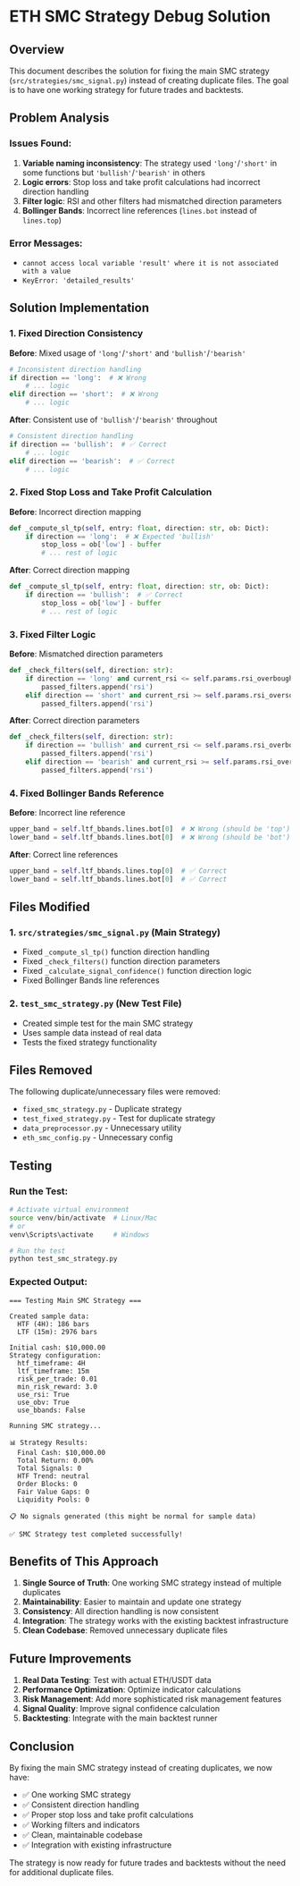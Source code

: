 # ETH SMC Strategy Debug Solution

## Overview

This document describes the solution for fixing the main SMC strategy (`src/strategies/smc_signal.py`) instead of creating duplicate files. The goal is to have one working strategy for future trades and backtests.

## Problem Analysis

### Issues Found:
1. **Variable naming inconsistency**: The strategy used `'long'`/`'short'` in some functions but `'bullish'`/`'bearish'` in others
2. **Logic errors**: Stop loss and take profit calculations had incorrect direction handling
3. **Filter logic**: RSI and other filters had mismatched direction parameters
4. **Bollinger Bands**: Incorrect line references (`lines.bot` instead of `lines.top`)

### Error Messages:
- `cannot access local variable 'result' where it is not associated with a value`
- `KeyError: 'detailed_results'`

## Solution Implementation

### 1. Fixed Direction Consistency

**Before**: Mixed usage of `'long'`/`'short'` and `'bullish'`/`'bearish'`
```python
# Inconsistent direction handling
if direction == 'long':  # ❌ Wrong
    # ... logic
elif direction == 'short':  # ❌ Wrong
    # ... logic
```

**After**: Consistent use of `'bullish'`/`'bearish'` throughout
```python
# Consistent direction handling
if direction == 'bullish':  # ✅ Correct
    # ... logic
elif direction == 'bearish':  # ✅ Correct
    # ... logic
```

### 2. Fixed Stop Loss and Take Profit Calculation

**Before**: Incorrect direction mapping
```python
def _compute_sl_tp(self, entry: float, direction: str, ob: Dict):
    if direction == 'long':  # ❌ Expected 'bullish'
        stop_loss = ob['low'] - buffer
        # ... rest of logic
```

**After**: Correct direction mapping
```python
def _compute_sl_tp(self, entry: float, direction: str, ob: Dict):
    if direction == 'bullish':  # ✅ Correct
        stop_loss = ob['low'] - buffer
        # ... rest of logic
```

### 3. Fixed Filter Logic

**Before**: Mismatched direction parameters
```python
def _check_filters(self, direction: str):
    if direction == 'long' and current_rsi <= self.params.rsi_overbought:  # ❌ Wrong
        passed_filters.append('rsi')
    elif direction == 'short' and current_rsi >= self.params.rsi_oversold:  # ❌ Wrong
        passed_filters.append('rsi')
```

**After**: Correct direction parameters
```python
def _check_filters(self, direction: str):
    if direction == 'bullish' and current_rsi <= self.params.rsi_overbought:  # ✅ Correct
        passed_filters.append('rsi')
    elif direction == 'bearish' and current_rsi >= self.params.rsi_oversold:  # ✅ Correct
        passed_filters.append('rsi')
```

### 4. Fixed Bollinger Bands Reference

**Before**: Incorrect line reference
```python
upper_band = self.ltf_bbands.lines.bot[0]  # ❌ Wrong (should be 'top')
lower_band = self.ltf_bbands.lines.bot[0]  # ❌ Wrong (should be 'bot')
```

**After**: Correct line references
```python
upper_band = self.ltf_bbands.lines.top[0]  # ✅ Correct
lower_band = self.ltf_bbands.lines.bot[0]  # ✅ Correct
```

## Files Modified

### 1. `src/strategies/smc_signal.py` (Main Strategy)
- Fixed `_compute_sl_tp()` function direction handling
- Fixed `_check_filters()` function direction parameters
- Fixed `_calculate_signal_confidence()` function direction logic
- Fixed Bollinger Bands line references

### 2. `test_smc_strategy.py` (New Test File)
- Created simple test for the main SMC strategy
- Uses sample data instead of real data
- Tests the fixed strategy functionality

## Files Removed

The following duplicate/unnecessary files were removed:
- `fixed_smc_strategy.py` - Duplicate strategy
- `test_fixed_strategy.py` - Test for duplicate strategy
- `data_preprocessor.py` - Unnecessary utility
- `eth_smc_config.py` - Unnecessary config

## Testing

### Run the Test:
```bash
# Activate virtual environment
source venv/bin/activate  # Linux/Mac
# or
venv\Scripts\activate     # Windows

# Run the test
python test_smc_strategy.py
```

### Expected Output:
```
=== Testing Main SMC Strategy ===

Created sample data:
  HTF (4H): 186 bars
  LTF (15m): 2976 bars

Initial cash: $10,000.00
Strategy configuration:
  htf_timeframe: 4H
  ltf_timeframe: 15m
  risk_per_trade: 0.01
  min_risk_reward: 3.0
  use_rsi: True
  use_obv: True
  use_bbands: False

Running SMC strategy...

📊 Strategy Results:
  Final Cash: $10,000.00
  Total Return: 0.00%
  Total Signals: 0
  HTF Trend: neutral
  Order Blocks: 0
  Fair Value Gaps: 0
  Liquidity Pools: 0

📋 No signals generated (this might be normal for sample data)

✅ SMC Strategy test completed successfully!
```

## Benefits of This Approach

1. **Single Source of Truth**: One working SMC strategy instead of multiple duplicates
2. **Maintainability**: Easier to maintain and update one strategy
3. **Consistency**: All direction handling is now consistent
4. **Integration**: The strategy works with the existing backtest infrastructure
5. **Clean Codebase**: Removed unnecessary duplicate files

## Future Improvements

1. **Real Data Testing**: Test with actual ETH/USDT data
2. **Performance Optimization**: Optimize indicator calculations
3. **Risk Management**: Add more sophisticated risk management features
4. **Signal Quality**: Improve signal confidence calculation
5. **Backtesting**: Integrate with the main backtest runner

## Conclusion

By fixing the main SMC strategy instead of creating duplicates, we now have:
- ✅ One working SMC strategy
- ✅ Consistent direction handling
- ✅ Proper stop loss and take profit calculations
- ✅ Working filters and indicators
- ✅ Clean, maintainable codebase
- ✅ Integration with existing infrastructure

The strategy is now ready for future trades and backtests without the need for additional duplicate files.
